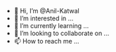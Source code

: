 - 👋 Hi, I’m @Anil-Katwal
- 👀 I’m interested in ...
- 🌱 I’m currently learning ...
- 💞️ I’m looking to collaborate on ...
- 📫 How to reach me ...

<!---
Anil-Katwal/Anil-Katwal is a ✨ special ✨ repository because its `README.md` (this file) appears on your GitHub profile.
You can click the Preview link to take a look at your changes.
--->
